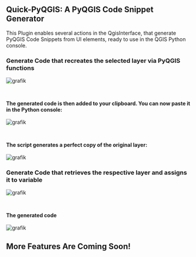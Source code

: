 ## Quick-PyQGIS: A PyQGIS Code Snippet Generator

This Plugin enables several actions in the QgisInterface, that generate PyQGIS Code Snippets from UI elements, ready to use in the QGIS Python console.

### Generate Code that recreates the selected layer via PyQGIS functions

![grafik](https://github.com/user-attachments/assets/c35c3dd7-8566-4b23-a4bf-c627c3a7ddd3)

<br>

**The generated code is then added to your clipboard. You can now paste it in the Python console:**<br><br>
![grafik](https://github.com/user-attachments/assets/ea1c3688-7319-4e9a-b8c7-13e64b6722cf)

<br>

**The script generates a perfect copy of the original layer:**<br><br>
![grafik](https://github.com/user-attachments/assets/60109d6e-f03d-44b9-9328-62bcf09ec6a2)

### Generate Code that retrieves the respective layer and assigns it to variable
![grafik](https://github.com/user-attachments/assets/67a8d2ae-aa70-4dc9-bfcc-a87253265559)

<br>

**The generated code**<br><br>
![grafik](https://github.com/user-attachments/assets/cbe9b093-dcca-46be-ada0-6e7a5c948bdc)

## More Features Are Coming Soon!


